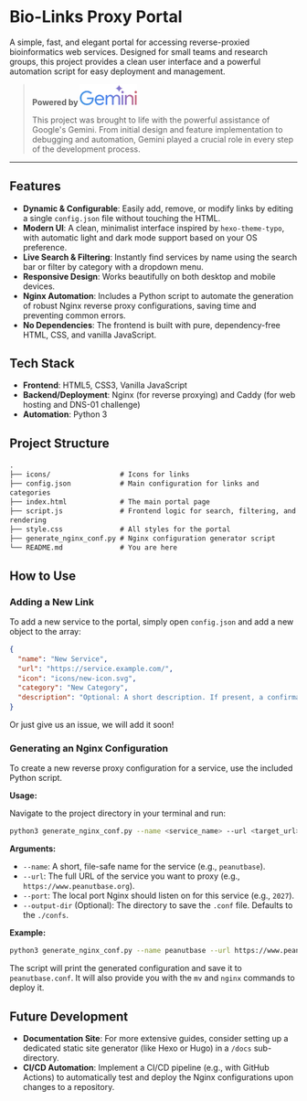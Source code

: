 # Bio-Links Proxy Portal

A simple, fast, and elegant portal for accessing reverse-proxied bioinformatics web services. Designed for small teams and research groups, this project provides a clean user interface and a powerful automation script for easy deployment and management.

> **Powered by <img src="icons/google-gemini.svg" alt="Gemini Logo" width="100"/>**
> 
> This project was brought to life with the powerful assistance of Google's Gemini. From initial design and feature implementation to debugging and automation, Gemini played a crucial role in every step of the development process. 

---

## Features

- **Dynamic & Configurable**: Easily add, remove, or modify links by editing a single `config.json` file without touching the HTML.
- **Modern UI**: A clean, minimalist interface inspired by `hexo-theme-typo`, with automatic light and dark mode support based on your OS preference.
- **Live Search & Filtering**: Instantly find services by name using the search bar or filter by category with a dropdown menu.
- **Responsive Design**: Works beautifully on both desktop and mobile devices.
- **Nginx Automation**: Includes a Python script to automate the generation of robust Nginx reverse proxy configurations, saving time and preventing common errors.
- **No Dependencies**: The frontend is built with pure, dependency-free HTML, CSS, and vanilla JavaScript.

## Tech Stack

- **Frontend**: HTML5, CSS3, Vanilla JavaScript
- **Backend/Deployment**: Nginx (for reverse proxying) and Caddy (for web hosting and DNS-01 challenge)
- **Automation**: Python 3

## Project Structure

```
.
├── icons/                 # Icons for links
├── config.json            # Main configuration for links and categories
├── index.html             # The main portal page
├── script.js              # Frontend logic for search, filtering, and rendering
├── style.css              # All styles for the portal
├── generate_nginx_conf.py # Nginx configuration generator script
└── README.md              # You are here
```

## How to Use

### Adding a New Link

To add a new service to the portal, simply open `config.json` and add a new object to the array:

```json
{
  "name": "New Service",
  "url": "https://service.example.com/",
  "icon": "icons/new-icon.svg",
  "category": "New Category",
  "description": "Optional: A short description. If present, a confirmation dialog will appear before redirecting."
}
```

Or just give us an issue, we will add it soon!

### Generating an Nginx Configuration

To create a new reverse proxy configuration for a service, use the included Python script.

**Usage:**

Navigate to the project directory in your terminal and run:

```bash
python3 generate_nginx_conf.py --name <service_name> --url <target_url> --port <local_port>
```

**Arguments:**

- `--name`: A short, file-safe name for the service (e.g., `peanutbase`).
- `--url`: The full URL of the service you want to proxy (e.g., `https://www.peanutbase.org`).
- `--port`: The local port Nginx should listen on for this service (e.g., `2027`).
- `--output-dir` (Optional): The directory to save the `.conf` file. Defaults to the `./confs`.

**Example:**

```bash
python3 generate_nginx_conf.py --name peanutbase --url https://www.peanutbase.org --port 2027
```

The script will print the generated configuration and save it to `peanutbase.conf`. It will also provide you with the `mv` and `nginx` commands to deploy it.

## Future Development

- **Documentation Site**: For more extensive guides, consider setting up a dedicated static site generator (like Hexo or Hugo) in a `/docs` sub-directory.
- **CI/CD Automation**: Implement a CI/CD pipeline (e.g., with GitHub Actions) to automatically test and deploy the Nginx configurations upon changes to a repository.

